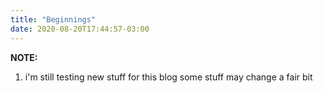 ```yaml
---
title: "Beginnings"
date: 2020-08-20T17:44:57-03:00
---
```


__NOTE:__

1. i'm still testing new stuff for this blog some stuff may change a fair bit
